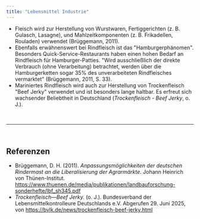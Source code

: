 ```yaml
---
title: "Lebensmittel Industrie"
---
```



- Fleisch wird zur Herstellung von Wurstwaren, Fertiggerichten (z. B. Gulasch, Lasagne), und Mahlzeitkomponenten (z. B. Frikadellen, Rouladen) verwendet (Brüggemann, 2011).
- Ebenfalls erwähnenswert bei Rindfleisch ist das "Hamburgerphänomen". Besonders Quick-Service-Restaurants haben einen hohen Bedarf an Rindfleisch für Hamburger-Patties. "Wird ausschließlich der direkte Verbrauch (ohne Verarbeitung) betrachtet, werden über die Hamburgerketten sogar 35% des unverarbeiteten Rindfleisches vermarktet" (Brüggemann, 2011, S. 33).
- Mariniertes Rindfleisch wird auch zur Herstellung von Trockenfleisch "Beef Jerky" verwendet und ist besonders lange haltbar. Es erfreut sich wachsender Beliebtheit in Deutschland (*Trockenfleisch - Beef Jerky*, o. J.).




<br>

---

<br> 

## Referenzen
- Brüggemann, D. H. (2011). *Anpassungsmöglichkeiten der deutschen Rindermast an die Liberalisierung der Agrarmärkte.* Johann Heinrich von Thünen-Institut. <https://www.thuenen.de/media/publikationen/landbauforschung-sonderhefte/lbf_sh345.pdf>
- *Trockenfleisch—Beef Jerky.* (o. J.). Bundesverband der Lebensmittelkontrolleure Deutschlands e.V. Abgerufen 29. Juni 2025, von <https://bvlk.de/news/trockenfleisch-beef-jerky.html>
